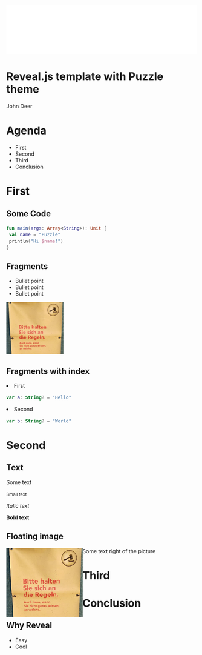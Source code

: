 ![Puzzle ITC Logo](puzzle-reveal-theme/lib/img/puzzle_tagline_bg_rgb.svg)

# Reveal.js template with Puzzle theme
John Deer
<!-- .slide: class="master01" -->


<!-- section -->
# Agenda
* First
* Second
* Third
* Conclusion

<!-- .slide: class="master02" -->


<!-- section -->
# First
<!-- .slide: class="master03" -->


<!-- slide -->
## Some Code
``` Kotlin
fun main(args: Array<String>): Unit {
 val name = "Puzzle"
 println("Hi $name!")
}
```

<!-- slide -->
## Fragments
* Bullet point
* Bullet point <!-- .element: class="fragment" -->
* Bullet point <!-- .element: class="fragment" -->

<img src="img/img.jpg" alt="cat" width="30%" class="fragment">


<!-- slide -->
## Fragments with index
<div class="fragment" data-fragment-index="1">
<li> First
</div>

``` Kotlin
var a: String? = "Hello"
```
<!-- .element: class="fragment" data-fragment-index="1" -->

<div class="fragment" data-fragment-index="2">
<li> Second
</div>

``` Kotlin
var b: String? = "World"
```
<!-- .element: class="fragment" data-fragment-index="2" -->



<!-- section -->
# Second
<!-- .slide: class="master04" -->

<!-- slide -->
## Text
Some text

<small>Small text</small>

_Italic text_

**Bold text**


<!-- slide -->
## Floating image
<img src="img/img.jpg" alt="A image" width="40%" style="float: left">

Some text right of the picture




<!-- section -->
# Third
<!-- .slide: class="master05" -->





<!-- section -->
# Conclusion
<!-- .slide: class="master01" -->


<!-- slide -->
## Why Reveal
* Easy
* Cool




<!-- 
# References
* Image: (c) 2018 John Deer
 -->
